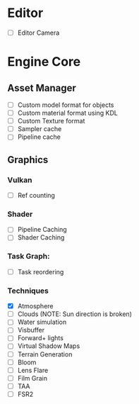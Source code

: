 # Editor
- [ ] Editor Camera

# Engine Core
## Asset Manager
- [ ] Custom model format for objects
- [ ] Custom material format using KDL
- [ ] Custom Texture format
- [ ] Sampler cache
- [ ] Pipeline cache

## Graphics
### Vulkan
- [ ] Ref counting
### Shader
- [ ] Pipeline Caching
- [ ] Shader Caching
### Task Graph:
- [ ] Task reordering
### Techniques
- [x] Atmosphere
- [ ] Clouds (NOTE: Sun direction is broken)
- [ ] Water simulation
- [ ] Visbuffer
- [ ] Forward+ lights
- [ ] Virtual Shadow Maps
- [ ] Terrain Generation
- [ ] Bloom
- [ ] Lens Flare
- [ ] Film Grain
- [ ] TAA
- [ ] FSR2
